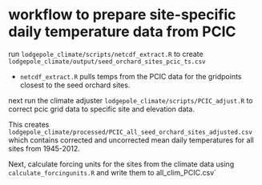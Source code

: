 # workflow to prepare site-specific daily temperature data from PCIC

run `lodgepole_climate/scripts/netcdf_extract.R` to create `lodgepole_climate/output/seed_orchard_sites_pcic_ts.csv`
- `netcdf_extract.R` pulls temps from the PCIC data for the gridpoints closest to the seed orchard sites.

next run the climate adjuster `lodgepole_climate/scripts/PCIC_adjust.R` to correct pcic grid data to specific site and elevation data.

This creates `lodgepole_climate/processed/PCIC_all_seed_orchard_sites_adjusted.csv` which contains corrected and uncorrected mean daily temperatures for all sites from 1945-2012.

Next, calculate forcing units for the sites from the climate data using `calculate_forcingunits.R` and write them to all_clim_PCIC.csv`